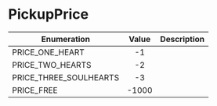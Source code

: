 # PickupPrice

|Enumeration|Value|Description|
|-----------|:---:|-----------|
|PRICE_ONE_HEART|-1||
|PRICE_TWO_HEARTS|-2||
|PRICE_THREE_SOULHEARTS|-3||
|PRICE_FREE|-1000||
